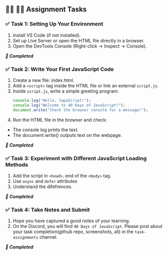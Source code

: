 ## **👩‍💻 🧑‍💻 Assignment Tasks**

### ✅ Task 1: Setting Up Your Environment

1. Install VS Code (if not installed).
2. Set up Live Server or open the HTML file directly in a browser.
3. Open the DevTools Console (Right-click → Inspect → Console).

***🎯 Completed***

### ✅ Task 2: Write Your First JavaScript Code

1. Create a new file: index.html.
2. Add a `<script>` tag inside the HTML file or link an external `script.js`.
3. Inside `script.js`, write a simple greeting program:
   ```js
   console.log("Hello, tapaScript!");
   console.log("Welcome to 40 Days of JavaScript!");
   document.write("Check the browser console for a message!");
   ```
4. Run the HTML file in the browser and check:
- The console log prints the text.
- The document.write() outputs text on the webpage.

***🎯 Completed***

### ✅ Task 3: Experiment with Different JavaScript Loading Methods

1. Add the script in `<head>`, end of the `<body>` tag.
2. Use `async` and `defer` attributes
3. Understand the difefrences.

***🎯 Completed***

### ✅ Task 4: Take Notes and Submit

1. Hope you have captured a good notes of your learning.
2. On the Discord, you will find `40 Days of JavaScript`. Please post about your task completion(github repo, screenshots, all) in the `task-assignments` channel.

***🎯 Completed***
